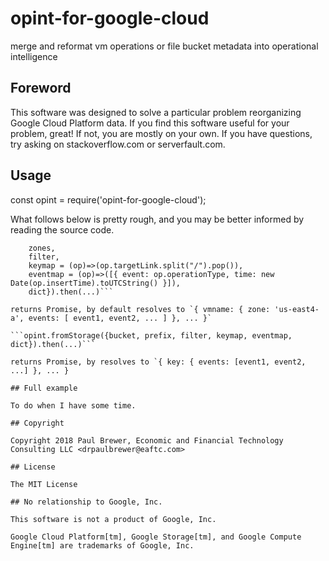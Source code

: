# opint-for-google-cloud

merge and reformat vm operations or file bucket metadata into operational intelligence

## Foreword

This software was designed to solve a particular problem reorganizing Google Cloud Platform data. If you find this software useful for your problem,
great!  If not, you are mostly on your own.  If you have questions, try asking on stackoverflow.com or serverfault.com.

## Usage

const opint = require('opint-for-google-cloud');

What follows below is pretty rough, and you may be better informed by reading the source code.

```opint.fromOps({
    zones,
    filter,
    keymap = (op)=>(op.targetLink.split("/").pop()),
    eventmap = (op)=>([{ event: op.operationType, time: new Date(op.insertTime).toUTCString() }]),
    dict}).then(...)```
	
returns Promise, by default resolves to `{ vmname: { zone: 'us-east4-a', events: [ event1, event2, ... ] }, ... }`

```opint.fromStorage({bucket, prefix, filter, keymap, eventmap, dict}).then(...)```

returns Promise, by resolves to `{ key: { events: [event1, event2, ...] }, ... }

## Full example

To do when I have some time.

## Copyright

Copyright 2018 Paul Brewer, Economic and Financial Technology Consulting LLC <drpaulbrewer@eaftc.com>

## License

The MIT License

## No relationship to Google, Inc.

This software is not a product of Google, Inc.

Google Cloud Platform[tm], Google Storage[tm], and Google Compute Engine[tm] are trademarks of Google, Inc.



